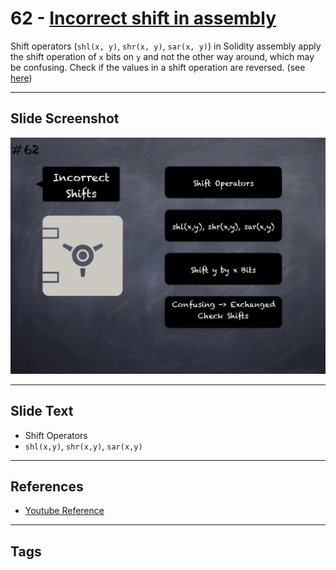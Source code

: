 # 62 - [Incorrect shift in assembly](Incorrect%20shift%20in%20assembly.md)
Shift operators (`shl(x, y)`, `shr(x, y)`, `sar(x, y)`) in Solidity assembly apply the shift operation of `x` bits on `y` and not the other way around, which may be confusing. Check if the values in a shift operation are reversed. (see [here](https://github.com/crytic/slither/wiki/Detector-Documentation#incorrect-shift-in-assembly))
___
## Slide Screenshot
![062.png](../../images/4.Pitfalls%20and%20Best%20Practices%20101/062.png)
___
## Slide Text
- Shift Operators
- `shl(x,y)`, `shr(x,y)`, `sar(x,y)`
___
## References
- [Youtube Reference](https://youtu.be/byA3MLLiKMM?t=68)
___
## Tags